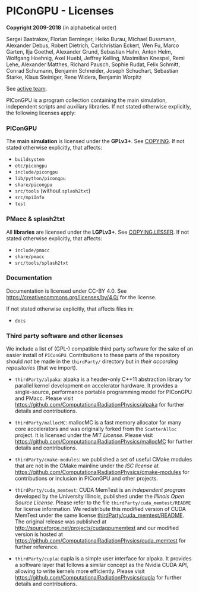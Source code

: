 PIConGPU - Licenses
===============================================================================

**Copyright 2009-2018** (in alphabetical order)

Sergei Bastrakov, Florian Berninger, Heiko Burau, Michael Bussmann,
Alexander Debus, Robert Dietrich, Carlchristian Eckert, Wen Fu, Marco Garten,
Ilja Goethel, Alexander Grund, Sebastian Hahn, Anton Helm, Wolfgang Hoehnig,
Axel Huebl, Jeffrey Kelling, Maximilian Knespel, Remi Lehe, Alexander Matthes,
Richard Pausch, Sophie Rudat, Felix Schmitt, Conrad Schumann,
Benjamin Schneider, Joseph Schuchart, Sebastian Starke, Klaus Steiniger,
Rene Widera, Benjamin Worpitz

See [active team](README.md#active-team).

PIConGPU is a program collection containing the main simulation, independent
scripts and auxiliary libraries. If not stated otherwise explicitly, the
following licenses apply:


### PIConGPU

The **main simulation** is licensed under the **GPLv3+**. See
[COPYING](COPYING). If not stated otherwise explicitly, that affects:
 - `buildsystem`
 - `etc/picongpu`
 - `include/picongpu`
 - `lib/python/picongpu`
 - `share/picongpu`
 - `src/tools` (without `splash2txt`)
 - `src/mpiInfo`
 - `test`


### PMacc & splash2txt
 
All **libraries** are licensed under the **LGPLv3+**. See
[COPYING.LESSER](COPYING.LESSER).
If not stated otherwise explicitly, that affects:
 - `include/pmacc`
 - `share/pmacc`
 - `src/tools/splash2txt`


### Documentation

Documentation is licensed under CC-BY 4.0.
See https://creativecommons.org/licenses/by/4.0/ for the license.

If not stated otherwise explicitly, that affects files in:

- `docs`


### Third party software and other licenses

We include a list of (GPL-) compatible third party software for the sake
of an easier install of `PIConGPU`. Contributions to these parts of the
repository should *not* be made in the `thirdParty/` directory but in
*their according repositories* (that we import).

 - `thirdParty/alpaka`:
   alpaka is a header-only C++11 abstraction library for parallel
   kernel development on accelerator hardware. It provides a single-source,
   performance portable programming model for PIConGPU and PMacc.
   Please visit
     https://github.com/ComputationalRadiationPhysics/alpaka
   for further details and contributions.

 - `thirdParty/mallocMC`:
   mallocMC is a fast memory allocator for many core accelerators and was
   originally forked from the `ScatterAlloc` project.
   It is licensed under the *MIT License*.
   Please visit
     https://github.com/ComputationalRadiationPhysics/mallocMC
   for further details and contributions.

 - `thirdParty/cmake-modules`:
   we published a set of useful CMake modules that are not in the
   CMake mainline under the *ISC license* at
     https://github.com/ComputationalRadiationPhysics/cmake-modules
   for contributions or inclusion in PIConGPU and other projects.

 - `thirdParty/cuda_memtest`:
   CUDA MemTest is an *independent program* developed by the University
   Illinois, published under the *Illinois Open Source License*.
   Please refer to the file `thirdParty/cuda_memtest/README` for license information.
   We redistribute this modified version of CUDA MemTest under the same license
   [thirdParty/cuda_memtest/README](thirdParty/cuda_memtest/README).
   The original release was published at
     http://sourceforge.net/projects/cudagpumemtest
   and our modified version is hosted at
     https://github.com/ComputationalRadiationPhysics/cuda_memtest
   for further reference.

- `thirdParty/cupla`:
   cupla is a simple user interface for alpaka. It provides a software layer
   that follows a similar concept as the Nvidia CUDA API, allowing to write
   kernels more efficiently.
   Please visit
     https://github.com/ComputationalRadiationPhysics/cupla
   for further details and contributions.
